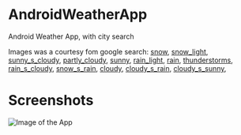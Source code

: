 # AndroidWeatherApp
Android Weather App, with city search

Images was a courtesy fom google search: 
[snow](https://ssl.gstatic.com/onebox/weather/48/snow.png),
[snow_light](https://ssl.gstatic.com/onebox/weather/48/snow_light.png),
[sunny_s_cloudy](https://ssl.gstatic.com/onebox/weather/48/sunny_s_cloudy.png),
[partly_cloudy](https://ssl.gstatic.com/onebox/weather/48/partly_cloudy.png),
[sunny](https://ssl.gstatic.com/onebox/weather/48/sunny.png),
[rain_light](https://ssl.gstatic.com/onebox/weather/48/rain_light.png),
[rain](https://ssl.gstatic.com/onebox/weather/48/rain.png),
[thunderstorms](https://ssl.gstatic.com/onebox/weather/48/thunderstorms.png),
[rain_s_cloudy](https://ssl.gstatic.com/onebox/weather/48/rain_s_cloudy.png),
[snow_s_rain](https://ssl.gstatic.com/onebox/weather/48/snow_s_rain.png),
[cloudy](https://ssl.gstatic.com/onebox/weather/48/cloudy.png),
[cloudy_s_rain](https://ssl.gstatic.com/onebox/weather/48/cloudy_s_rain.png),
[cloudy_s_sunny](https://ssl.gstatic.com/onebox/weather/48/cloudy_s_sunny.png),

# Screenshots

![Image of the App](http://oi68.tinypic.com/w7fq4n.jpg)
